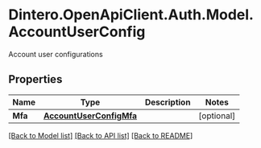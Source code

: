 # Dintero.OpenApiClient.Auth.Model.AccountUserConfig
Account user configurations

## Properties

Name | Type | Description | Notes
------------ | ------------- | ------------- | -------------
**Mfa** | [**AccountUserConfigMfa**](AccountUserConfigMfa.md) |  | [optional] 

[[Back to Model list]](../README.md#documentation-for-models) [[Back to API list]](../README.md#documentation-for-api-endpoints) [[Back to README]](../README.md)

